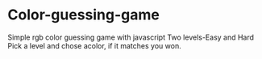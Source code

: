 # Color-guessing-game
Simple  rgb color guessing game with javascript
Two levels-Easy and Hard
Pick a level and chose acolor, if it matches you won.
